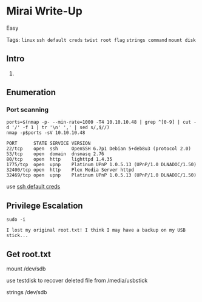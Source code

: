 # Mirai Write-Up

Easy

Tags:
`linux`
`ssh default creds`
`twist root flag`
`strings command`
`mount disk`

## Intro

1. 

## Enumeration

### Port scanning

```
ports=$(nmap -p- --min-rate=1000 -T4 10.10.10.48 | grep ^[0-9] | cut -d '/' -f 1 | tr '\n' ',' | sed s/,$//)
nmap -p$ports -sV 10.10.10.48
```

```
PORT      STATE SERVICE VERSION
22/tcp    open  ssh     OpenSSH 6.7p1 Debian 5+deb8u3 (protocol 2.0)
53/tcp    open  domain  dnsmasq 2.76
80/tcp    open  http    lighttpd 1.4.35
1775/tcp  open  upnp    Platinum UPnP 1.0.5.13 (UPnP/1.0 DLNADOC/1.50)
32400/tcp open  http    Plex Media Server httpd
32469/tcp open  upnp    Platinum UPnP 1.0.5.13 (UPnP/1.0 DLNADOC/1.50)
```

use [ssh default creds](https://www.google.com/search?q=default+ssh+login+raspberry+pi&oq=ssh+default+username+ras)

## Privilege Escalation

```
sudo -i
```

```
I lost my original root.txt! I think I may have a backup on my USB stick...
```

## Get root.txt

mount /dev/sdb

use testdisk to recover deleted file from /media/usbstick

strings /dev/sdb